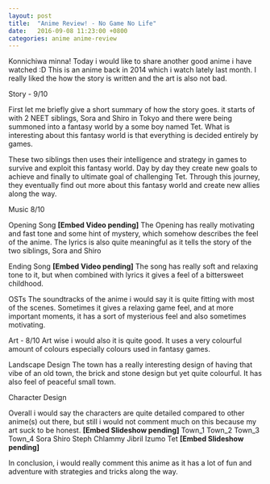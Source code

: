 ```yaml
---
layout: post
title:  "Anime Review! - No Game No Life"
date:   2016-09-08 11:23:00 +0800
categories: anime anime-review
---
```



Konnichiwa minna! Today i would like to share another good anime i have watched :D 
This is an anime back in 2014 which i watch lately last month. I really liked the how the story is written and the art is also not bad.

Story - 9/10

First let me briefly give a short summary of how the story goes. it starts of with 2 NEET siblings, Sora and Shiro in Tokyo and there were being summoned into a fantasy world by a some boy named Tet. What is interesting about this fantasy world is that everything is decided entirely by games.

These two siblings then uses their intelligence and strategy in games to survive and exploit this fantasy world. Day by day they create new goals to achieve and finally to ultimate goal of challenging Tet. Through this journey, they eventually find out more about this fantasy world and create new allies along the way.

Music  8/10

Opening Song
**[Embed Video pending]**
The Opening has really motivating and fast tone and some hint of mystery, which somehow describes the feel of the anime. The lyrics is also quite meaningful as it tells the story of the two siblings, Sora and Shiro

Ending Song
**[Embed Video pending]**
The song has really soft and relaxing tone to it, but when combined with lyrics it gives a feel of a bittersweet childhood.

OSTs
The soundtracks of the anime i would say it is quite fitting with most of the scenes. Sometimes it gives a relaxing game feel, and at more important moments, it has a sort of mysterious feel and also sometimes motivating.

Art - 8/10
Art wise i would also it is quite good. It uses a very colourful amount of colours especially colours used in fantasy games.

Landscape Design
The town has a really interesting design of having that vibe of an old town, the brick and stone design but yet quite colourful. It has also feel of peaceful small town.

Character Design

Overall i would say the characters are quite detailed compared to other anime(s) out there, but still i would not comment much on this because my art suck to be honest.
**[Embed Slideshow pending]**
Town_1
Town_2
Town_3
Town_4
Sora
Shiro
Steph
Chlammy
Jibril
Izumo
Tet
**[Embed Slideshow pending]**

In conclusion, i would really comment this anime as it has a lot of fun and adventure with strategies and tricks along the way.
